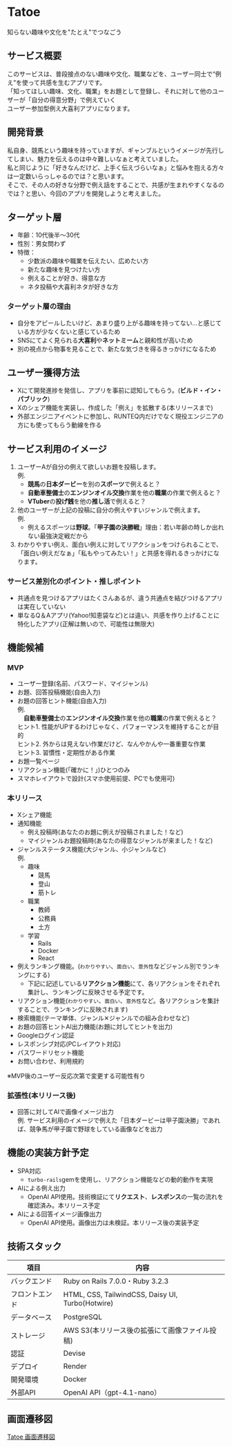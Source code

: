 # Tatoe
知らない趣味や文化を"たとえ"でつなごう
##  サービス概要
このサービスは、普段接点のない趣味や文化、職業などを、ユーザー同士で“例え”を使って共感を生むアプリです。<br>
「知ってほしい趣味、文化、職業」をお題として登録し、それに対して他のユーザーが「自分の得意分野」で例えていく<br>
ユーザー参加型例え大喜利アプリになります。

## 開発背景
私自身、競馬という趣味を持っていますが、ギャンブルというイメージが先行してしまい、魅力を伝えるのは中々難しいなぁと考えていました。<br>
私と同じように「好きなんだけど、上手く伝えづらいなぁ」と悩みを抱える方々は一定数いらっしゃるのでは？と思います。<br>
そこで、その人の好きな分野で例え話をすることで、共感が生まれやすくなるのでは？と思い、今回のアプリを開発しようと考えました。

## ターゲット層
- 年齢：10代後半〜30代
- 性別：男女問わず
- 特徴：
   - 少数派の趣味や職業を伝えたい、広めたい方
   - 新たな趣味を見つけたい方
   - 例えることが好き、得意な方
   - ネタ投稿や大喜利ネタが好きな方

### ターゲット層の理由
- 自分をアピールしたいけど、あまり盛り上がる趣味を持ってない...と感じている方が少なくないと感じているため
- SNSにてよく見られる**大喜利**や**ネットミーム**と親和性が高いため
- 別の視点から物事を見ることで、新たな気づきを得るきっかけになるため

## ユーザー獲得方法
- Xにて開発進捗を発信し、アプリを事前に認知してもらう。(**ビルド・イン・パブリック**)
- Xのシェア機能を実装し、作成した「例え」を拡散する(本リリースまで)
- 外部エンジニアイベントに参加し、RUNTEQ内だけでなく現役エンジニアの方にも使ってもらう動線を作る

## サービス利用のイメージ

1. ユーザーAが自分の例えて欲しいお題を投稿します。<br>
例.<br>
   - **競馬**の**日本ダービー**を別の**スポーツ**で例えると？<br>
   - **自動車整備士**の**エンジンオイル交換**作業を他の**職業**の作業で例えると？<br>
   - **VTuber**の**投げ銭**を他の**推し活**で例えると？<br>
2. 他のユーザーが上記の投稿に自分の例えやすいジャンルで例えます。<br>
例.<br>
   - 例えるスポーツは**野球**。「**甲子園の決勝戦**」理由：若い年齢の時しか出れない最強決定戦だから<br>
3. わかりやすい例え、面白い例えに対してリアクションをつけられることで、「面白い例えだなぁ」「私もやってみたい！」と共感を得れるきっかけになります。

### サービス差別化のポイント・推しポイント
- 共通点を見つけるアプリはたくさんあるが、違う共通点を結びつけるアプリは実在していない
- 単なるQ＆Aアプリ(Yahoo!知恵袋など)とは違い、共感を作り上げることに特化したアプリ(正解は無いので、可能性は無限大)

## 機能候補
### MVP
- ユーザー登録(名前、パスワード、マイジャンル)
- お題、回答投稿機能(自由入力)
- お題の回答ヒント機能(自由入力)<br>
例.<br>
　**自動車整備士**の**エンジンオイル交換**作業を他の**職業**の作業で例えると？<br>
 ヒント1. 性能がUPするわけじゃなく、パフォーマンスを維持することが目的<br>
 ヒント2. 外からは見えない作業だけど、なんやかんや一番重要な作業<br>
 ヒント3. 習慣性・定期性がある作業<br>
- お題一覧ページ
- リアクション機能(「確かに！」)ひとつのみ
- スマホレイアウトで設計(スマホ使用前提、PCでも使用可)

### 本リリース
- Xシェア機能
- 通知機能
   - 例え投稿時(あなたのお題に例えが投稿されました！など)
   - マイジャンルお題投稿時(あなたの得意なジャンルが来ました！など)
- ジャンルステータス機能(大ジャンル、小ジャンルなど)<br>
例.<br>
   - 趣味
      - 競馬
      - 登山
      - 筋トレ
   - 職業
      - 教師
      - 公務員
      - 土方
   - 学習
      - Rails
      - Docker
      - React
- 例えランキング機能。(`わかりやすい`、`面白い`、`意外性`などジャンル別でランキングにする)
   - 下記に記述している**リアクション機能**にて、各リアクションをそれぞれ集計し、ランキングに反映させる予定です。
- リアクション機能(`わかりやすい`、`面白い`、`意外性`など。各リアクションを集計することで、ランキングに反映されます)
- 検索機能(テーマ単体、ジャンル✕ジャンルでの組み合わせなど)
- お題の回答ヒントAI出力機能(お題に対してヒントを出力)
- Googleログイン認証
- レスポンシブ対応(PCレイアウト対応)
- パスワードリセット機能
- お問い合わせ、利用規約<br>

※MVP後のユーザー反応次第で変更する可能性有り

### 拡張性(本リリース後)
- 回答に対してAIで画像イメージ出力<br>
  例. サービス利用のイメージで例えた「日本ダービーは甲子園決勝」であれば、競争馬が甲子園で野球をしている画像などを出力

## 機能の実装方針予定
- SPA対応
   - `turbo-rails`gemを使用し、リアクション機能などの動的動作を実現
- AIによる例え出力
   - OpenAI API使用。技術検証にて**リクエスト**、**レスポンス**の一覧の流れを確認済み。本リリース予定
- AIによる回答イメージ画像出力<br>
   - OpenAI API使用。画像出力は未検証。本リリース後の実装予定


## 技術スタック

| 項目      | 内容                                                   |
| ------- | ---------------------------------------------------- |
| バックエンド  | Ruby on Rails 7.0.0・Ruby 3.2.3                                 |
| フロントエンド | HTML, CSS, TailwindCSS, Daisy UI, Turbo(Hotwire)               |
| データベース  | PostgreSQL                                           |
| ストレージ   | AWS S3(本リリース後の拡張にて画像ファイル投稿)               |
| 認証        | Devise |
| デプロイ    | Render |
| 開発環境    | Docker |
| 外部API    | OpenAI API（gpt-4.1-nano）                 |

## 画面遷移図
[Tatoe 画面遷移図](https://www.figma.com/design/h52ZY57d0laEO1PN7lCgp2/Tatoe?node-id=0-1&t=EiHWBsNduQXxuWzz-1)
